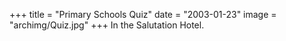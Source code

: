 +++
title = "Primary Schools Quiz"
date = "2003-01-23"
image = "archimg/Quiz.jpg"
+++
In the Salutation Hotel. 

